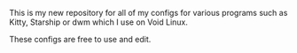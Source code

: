 This is my new repository for all of my configs for various programs such as Kitty, Starship or dwm which I use on Void Linux.

These configs are free to use and edit.

